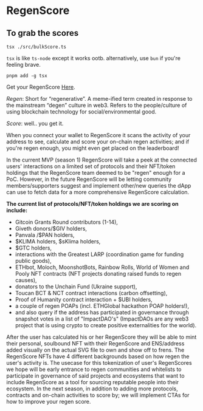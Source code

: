 # RegenScore

## To grab the scores

```shell
tsx ./src/bulkScore.ts
```

`tsx` is like `ts-node` except it works ootb. alternatively, use `bun` if you're feeling brave.

```shell
pnpm add -g tsx
```

Get your RegenScore [Here](https://regenscore.vercel.app).

_Regen_: Short for “regenerative”. A meme-ified term created in response to the mainstream “degen” culture in web3. Refers to the people/culture of using blockchain technology for social/environmental good.

_Score_: well.. you get it.

When you connect your wallet to RegenScore it scans the activity of your address to see, calculate and score your on-chain regen activities; and if you're regen enough, you might even get placed on the leaderboard!

In the current MVP (season 1) RegenScore will take a peek at the connected users' interactions on a limited set of protocols and their NFT/token holdings that the RegenScore team deemed to be "regen" enough for a PoC. However, in the future RegenScore will be letting community members/supporters suggest and implement other/new queries the dApp can use to fetch data for a more comprehensive RegenScore calculation.

**The current list of protocols/NFT/token holdings we are scoring on include:**

- Gitcoin Grants Round contributors (1-14),
- Giveth donors/$GIV holders,
- Panvala /$PAN holders,
- $KLIMA holders, $sKlima holders,
- $GTC holders,
- interactions with the Greatest LARP (coordination game for funding public goods),
- ETHbot, Moloch, MoonshotBots, Rainbow Rolls, World of Women and Pooly NFT contracts (NFT projects donating raised funds to regen causes),
- donators to the Unchain Fund (Ukraine support),
- Toucan BCT & NCT contract interactions (carbon offsetting),
- Proof of Humanity contract interaction + $UBI holders,
- a couple of regen POAPs (incl. ETHGlobal hackathon POAP holders!),
- and also query if the address has participated in governance through snapshot votes in a list of "ImpactDAO's" (ImpactDAOs are any web3 project that is using crypto to create positive externalities for the world).

After the user has calculated his or her RegenScore they will be able to mint their personal, soulbound NFT with their RegenScore and ENS/address added visually on the actual SVG file to own and show off to frens. The RegenScore NFTs have 4 different backgrounds based on how regen the user's activity is. The usecase for this tokenization of user's RegenScores we hope will be early entrance to regen communities and whitelists to participate in governance of said projects and ecosystems that want to include RegenScore as a tool for sourcing reputable people into their ecosystem. In the next season, in addition to adding more protocols, contracts and on-chain activities to score by; we will implement CTAs for how to improve your regen score.
